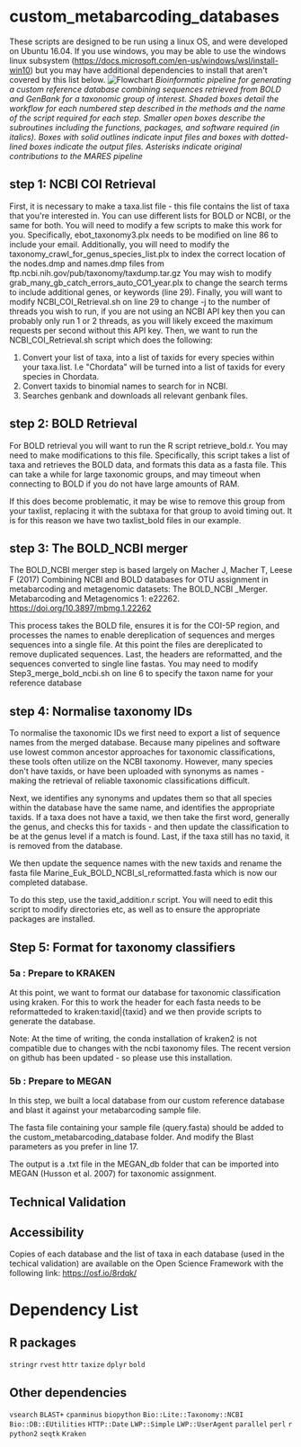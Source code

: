 # custom_metabarcoding_databases

These scripts are designed to be run using a linux OS, and were developed on Ubuntu 16.04. If you use windows, you may be able to use the windows linux subsystem (https://docs.microsoft.com/en-us/windows/wsl/install-win10) but you may have additional dependencies to install that aren't covered by this list below.
![Flowchart](https://github.com/wpearman1996/custom_metabarcoding_databases/blob/master/Flowchart_metabarcodingdb.svg)
*Bioinformatic pipeline for generating a custom reference database combining sequences retrieved from BOLD and GenBank for a taxonomic group of interest. Shaded boxes detail the workflow for each numbered step described in the methods and the name of the script required for each step. Smaller open boxes describe the subroutines including the functions, packages, and software required (in italics). Boxes with solid outlines indicate input files and boxes with dotted-lined boxes indicate the output files. Asterisks indicate original contributions to the MARES pipeline*
## step 1: NCBI COI Retrieval

First, it is necessary to make a taxa.list file - this file contains the list of taxa that you're interested in. You can use different lists for BOLD or NCBI, or the same for both. You will need to modify a few scripts to make this work for you.
Specifically, ebot_taxonomy3.plx needs to be modified on line 86 to include your email.
Additionally, you will need to modify the taxonomy_crawl_for_genus_species_list.plx to index the correct location of the nodes.dmp and names.dmp files from ftp.ncbi.nih.gov/pub/taxonomy/taxdump.tar.gz
You may wish to modify grab_many_gb_catch_errors_auto_CO1_year.plx to change the search terms to include additional genes, or keywords (line 29).
Finally, you will want to modify NCBI_COI_Retrieval.sh on line 29 to change -j to the number of threads you wish to run, if you are not using an NCBI API key then you can probably only run 1 or 2 threads, as you will likely exceed the maximum requests per second without this API key.
Then, we want to run the NCBI_COI_Retrieval.sh script which does the following:
1.	Convert your list of taxa, into a list of taxids for every species within your taxa.list. I.e "Chordata" will be turned into a list of taxids for every species in Chordata.
2.	Convert taxids to binomial names to search for in NCBI.
3.	Searches genbank and downloads all relevant genbank files.


## step 2: BOLD Retrieval

For BOLD retrieval you will want to run the R script retrieve_bold.r. You may need to make modifications to this file. Specifically, this script takes a list of taxa and retrieves the BOLD data, and formats this data as a fasta file. This can take a while for large taxonomic groups, and may timeout when connecting to BOLD if you do not have large amounts of RAM.

If this does become problematic, it may be wise to remove this group from your taxlist, replacing it with the subtaxa for that group to avoid timing out. It is for this reason we have two taxlist_bold files in our example.

## step 3: The BOLD_NCBI merger

The BOLD_NCBI merger step is based largely on Macher J, Macher T, Leese F (2017) Combining NCBI and BOLD databases for OTU assignment in metabarcoding and metagenomic datasets: The BOLD_NCBI _Merger. Metabarcoding and Metagenomics 1: e22262. https://doi.org/10.3897/mbmg.1.22262

This process takes the BOLD file, ensures it is for the COI-5P region, and processes the names to enable dereplication of sequences and merges sequences into a single file. At this point the files are dereplicated to remove duplicated sequences. Last, the headers are reformatted, and the sequences converted to single line fastas.
You may need to modify Step3_merge_bold_ncbi.sh on line 6 to specify the taxon name for your reference database


## step 4: Normalise taxonomy IDs

To normalise the taxonomic IDs we first need to export a list of sequence names from the merged database.
Because many pipelines and software use lowest common ancestor approaches for taxonomic classifications, these tools often utilize on the NCBI taxonomy. However, many species don't have taxids, or have been uploaded with synonyms as names - making the retrieval of reliable taxonomic classifications difficult.

Next, we identifies any synonyms and updates them so that all species within the database have the same name, and identifies the appropriate taxids. If a taxa does not have a taxid, we then take the first word, generally the genus, and checks this for taxids - and then update the classification to be at the genus level if a match is found. Last,  if the taxa still has no taxid, it is removed from the database.


We then update the sequence names with the new taxids and rename the fasta file Marine_Euk_BOLD_NCBI_sl_reformatted.fasta which is now our completed database. 

To do this step, use the taxid_addition.r script. You will need to edit this script to modify directories etc, as well as to ensure the appropriate packages are installed.
 

## Step 5: Format for taxonomy classifiers

### 5a : Prepare to KRAKEN 
At this point, we want to format our database for taxonomic classification using kraken. For this to work the header for each fasta needs to be reformatteded to kraken:taxid|{taxid} and we then provide scripts to generate the database.

Note: At the time of writing, the conda installation of kraken2 is not compatible due to changes with the ncbi taxonomy files. The recent version on github has been updated - so please use this installation.

### 5b : Prepare to MEGAN 

In this step, we built a local database from our custom reference database and blast it against your metabarcoding sample file.

The fasta file containing your sample file (query.fasta) should be added to the custom_metabarcoding_database folder. And modify the Blast parameters as you prefer in line 17. 

The output is a .txt file in the MEGAN_db folder that can be imported into MEGAN (Husson et al. 2007) for taxonomic assignment.  

## Technical Validation

## Accessibility
Copies of each database and the list of taxa in each database (used in the techical validation) are available on the Open Science Framework with the following link: https://osf.io/8rdqk/

# Dependency List
## R packages
`stringr`
`rvest`
`httr`
`taxize`
`dplyr`
`bold`

## Other dependencies
`vsearch`
`BLAST+`
`cpanminus`
`biopython`
`Bio::Lite::Taxonomy::NCBI`
`Bio::DB::EUtilities`
`HTTP::Date`
`LWP::Simple`
`LWP::UserAgent`
`parallel`
`perl`
`r`
`python2`
`seqtk`
`Kraken`
